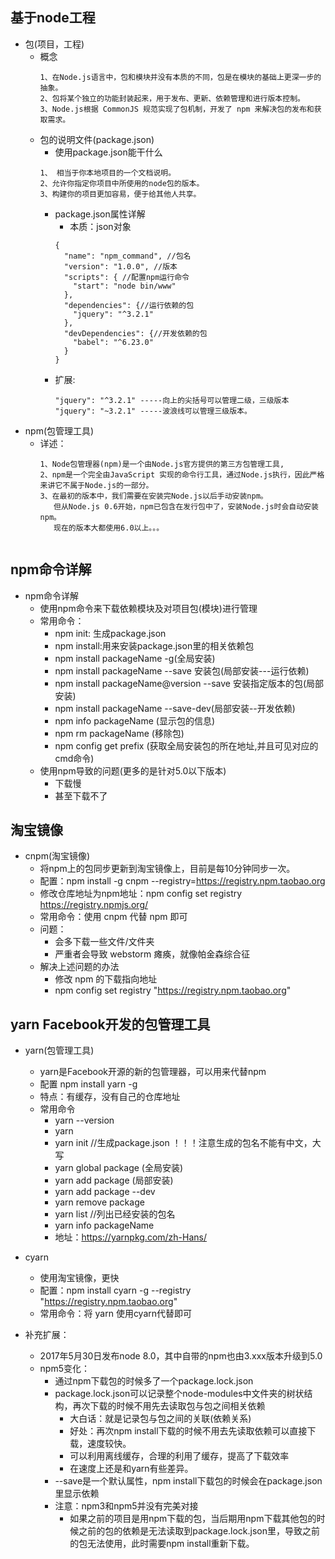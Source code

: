 ## 基于node工程
* 包(项目，工程)
    * 概念
        ```
        1、在Node.js语言中，包和模块并没有本质的不同，包是在模块的基础上更深一步的抽象。
        2、包将某个独立的功能封装起来，用于发布、更新、依赖管理和进行版本控制。
        3、Node.js根据 CommonJS 规范实现了包机制，开发了 npm 来解决包的发布和获取需求。
        ```
    * 包的说明文件(package.json)
        * 使用package.json能干什么
        ```
        1、 相当于你本地项目的一个文档说明。
        2、允许你指定你项目中所使用的node包的版本。
        3、构建你的项目更加容易，便于给其他人共享。
        ```
        * package.json属性详解
            * 本质：json对象
            ```
            {
              "name": "npm_command", //包名
              "version": "1.0.0", //版本
              "scripts": { //配置npm运行命令
                "start": "node bin/www"
              },
              "dependencies": {//运行依赖的包
                "jquery": "^3.2.1"
              },
              "devDependencies": {//开发依赖的包
                "babel": "^6.23.0"
              }
            }
            ```
        * 扩展:
            ```
            "jquery": "^3.2.1" -----向上的尖括号可以管理二级，三级版本
            "jquery": "~3.2.1" -----波浪线可以管理三级版本。
            ```
* npm(包管理工具)
    * 详述：
        ```
        1、Node包管理器(npm)是一个由Node.js官方提供的第三方包管理工具,
        2、npm是一个完全由JavaScript 实现的命令行工具，通过Node.js执行，因此严格来讲它不属于Node.js的一部分。
        3、在最初的版本中，我们需要在安装完Node.js以后手动安装npm。
           但从Node.js 0.6开始，npm已包含在发行包中了，安装Node.js时会自动安装npm。
           现在的版本大都使用6.0以上。。。
    ```
## npm命令详解
* npm命令详解
    * 使用npm命令来下载依赖模块及对项目包(模块)进行管理
    * 常用命令：
        * npm init: 生成package.json
        * npm install:用来安装package.json里的相关依赖包
        * npm install packageName -g(全局安装)
        * npm install packageName --save 安装包(局部安装---运行依赖)
        * npm install packageName@version --save 安装指定版本的包(局部安装)
        * npm install packageName --save-dev(局部安装--开发依赖)
        * npm info packageName (显示包的信息)
        * npm rm packageName (移除包)
        * npm config get prefix (获取全局安装包的所在地址,并且可见对应的cmd命令)
    * 使用npm导致的问题(更多的是针对5.0以下版本)
        * 下载慢
        * 甚至下载不了

## 淘宝镜像
* cnpm(淘宝镜像)
    * 将npm上的包同步更新到淘宝镜像上，目前是每10分钟同步一次。
    * 配置：npm install -g cnpm --registry=https://registry.npm.taobao.org
    * 修改仓库地址为npm地址：npm config set registry https://registry.npmjs.org/
    * 常用命令：使用 cnpm 代替 npm 即可
    * 问题：
        * 会多下载一些文件/文件夹
        * 严重者会导致 webstorm 瘫痪，就像帕金森综合征
    * 解决上述问题的办法
        * 修改 npm 的下载指向地址
        * npm config set registry "https://registry.npm.taobao.org"

## yarn Facebook开发的包管理工具
* yarn(包管理工具)
    * yarn是Facebook开源的新的包管理器，可以用来代替npm
    * 配置 npm install yarn -g
    * 特点：有缓存，没有自己的仓库地址
    * 常用命令
        * yarn --version
        * yarn
        * yarn init  //生成package.json   ！！！注意生成的包名不能有中文，大写
        * yarn global package (全局安装)
        * yarn add package (局部安装)
        * yarn add package --dev
        * yarn remove package
        * yarn list //列出已经安装的包名
        * yarn info packageName
        * 地址：https://yarnpkg.com/zh-Hans/
        
* cyarn
    * 使用淘宝镜像，更快
    * 配置：npm install cyarn -g --registry "https://registry.npm.taobao.org"
    * 常用命令：将 yarn 使用cyarn代替即可
    
* 补充扩展：
    * 2017年5月30日发布node 8.0，其中自带的npm也由3.xxx版本升级到5.0
    * npm5变化：
      * 通过npm下载包的时候多了一个package.lock.json
      * package.lock.json可以记录整个node-modules中文件夹的树状结构，再次下载的时候不用先去读取包与包之间相关依赖
        * 大白话：就是记录包与包之间的关联(依赖关系)
        * 好处：再次npm install下载的时候不用去先读取依赖可以直接下载，速度较快。
        * 可以利用离线缓存，合理的利用了缓存，提高了下载效率
        * 在速度上还是和yarn有些差异。
      * --save是一个默认属性，npm install下载包的时候会在package.json里显示依赖
      * 注意：npm3和npm5并没有完美对接
	      * 如果之前的项目是用npm下载的包，当后期用npm下载其他包的时候之前的包的依赖是无法读取到package.lock.json里，导致之前的包无法使用，此时需要npm install重新下载。
        